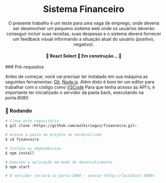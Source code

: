 <h1 align="center">Sistema Financeiro</h1>
<p align="center">O presente trabalho é um teste para uma vaga de emprego, onde deveria ser desenvolver um pequeno sistema web onde os usuários deverão
conseguir incluir suas receitas, suas despesas e o sistema deverá fornecer um feedback visual
informando a situação atual do usuário (positivo, negativo).</p>
<h4 align="center"> 
	🚧  React Select 🚀 Em construção...  🚧
</h4>
### Pré-requisitos

Antes de começar, você vai precisar ter instalado em sua máquina as seguintes ferramentas:
[Git](https://git-scm.com), [Node.js](https://nodejs.org/en/). 
Além disto é bom ter um editor para trabalhar com o código como [VSCode](https://code.visualstudio.com/)
Para que tenha acesso às API's, é importante ter inicializado o servidor da pasta back, executando na porta:8080

### 🎲 Rodando 

```bash
# Clone este repositório
$ git clone <https://github.com/walkiriagss/financeira.git>

# Acesse a pasta do projeto no terminal/cmd
$ cd financeira

# Instale as dependências
$ npm install

# Execute a aplicação em modo de desenvolvimento
$ npm start

# O servidor inciará na porta:3000 - acesse <http://localhost:3000>
```